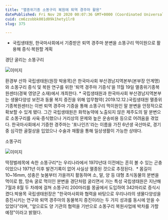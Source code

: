 ```yaml
---
title: "멸종위기종 소똥구리 복원에 퇴역 경주마 활용"
datePublished: Fri Nov 20 2020 00:07:36 GMT+0000 (Coordinated Universal Time)
cuid: cm6zzobbk001d09k1hety1lr8
slug: 375

---
```



- 국립생태원, 한국마사회에서 기증받은 퇴역 경주마 분변을 소똥구리 먹이원으로 활용해 증식·복원할 계획

경단 굴리는 소똥구리

![이미지](https://cdn.hashnode.com/res/hashnode/image/upload/v1739248537267/b2cf2a8d-d50e-4a29-ab90-c97cdcb15e0b.png)

환경부 산하 국립생태원(원장 박용목)은 한국마사회 부산경남지역본부(본부장 안계명)와 소똥구리 증식 및 복원 연구를 위한 '퇴역 경주마 기증식'을 11월 19일 멸종위기종복원센터(경북 영양군 소재)에서 개최한다. * 국립생태원과 한국마사회 부산경남지역본부는 생물다양성 보전과 동물 복지 증진을 위해 업무협약( 2019.12.12.)국립생태원 멸종위기종복원센터는 이번 퇴역 경주마 기증을 통해 소똥구리 먹이원인 말 분변을 안정적으로 확보할 수 있게 됐다. 그간 국립생태원은 화학농약에 노출되지 않은 제주도의 말 분변으로 소똥구리를 사육·증식했으나 거리상의 문제와 높은 운송비용 등으로 어려움을 겪었다. 한국마사회에서 기증한 경주마는 '포나인즈'라는 이름을 가진 6년생 국산마로, 경기중 심각한 골절상을 입었으나 수술과 재활을 통해 일상생활이 가능한 상태다.

소똥구리

![이미지](https://cdn.hashnode.com/res/hashnode/image/upload/v1739248539671/5e254b05-1974-4e74-a51c-98c7f76b1e41.png)

딱정벌레목에 속한 소똥구리*는 우리나라에서 1970년대 이전에는 흔히 볼 수 있는 곤충이었으나 1971년 이후 발견기록이 없어 사실상 멸종된 것으로 추정된다.  * 몸길이 10~16mm, 성충은 늦봄부터 가을까지 활동하며 소, 말, 양 등 대형 초식동물의 분변을 먹이로 함, 땅속 굴로 먹이인 분변을 경단처럼 굴리면서 가는 특성 국립생태원은 지난해 7월과 8월 두 차례에 걸쳐 소똥구리 200마리를 몽골에서 도입하여 342마리로 증식시켰다.박용목 국립생태원장은 "한국마사회와 협력을 바탕으로 우리나라의 생물다양성을 증진시키는 연구와 퇴역 경주마의 동물복지 증진이라는 두 가지 성과를 동시에 얻을 수 있었다"라며, "앞으로도 양 기관의 협력을 기반으로 소똥구리 복원사업에 박차를 가할 예정"이라고 밝혔다.